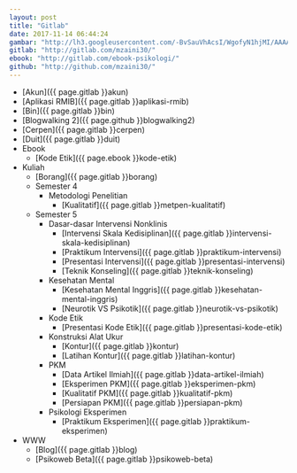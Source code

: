 ```yaml
---
layout: post
title: "Gitlab"
date: 2017-11-14 06:44:24
gambar: "http://lh3.googleusercontent.com/-BvSauVhAcsI/WgofyN1hjMI/AAAAAAAACsc/FKyZLV90IpE5KNqwOofw55JKDh5ekW1-QCLcBGAs/h120/maxresdefault.jpg"
gitlab: "http://gitlab.com/mzaini30/"
ebook: "http://gitlab.com/ebook-psikologi/"
github: "http://github.com/mzaini30/"
---
```


- [Akun]({{ page.gitlab }}akun)
- [Aplikasi RMIB]({{ page.gitlab }}aplikasi-rmib)
- [Bin]({{ page.gitlab }}bin)
- [Blogwalking 2]({{ page.github }}blogwalking2)
- [Cerpen]({{ page.gitlab }}cerpen)
- [Duit]({{ page.gitlab }}duit)
- Ebook
    - [Kode Etik]({{ page.ebook }}kode-etik)
- Kuliah
    - [Borang]({{ page.gitlab }}borang)
    - Semester 4
        - Metodologi Penelitian
            - [Kualitatif]({{ page.gitlab }}metpen-kualitatif)
    - Semester 5
        - Dasar-dasar Intervensi Nonklinis
            - [Intervensi Skala Kedisiplinan]({{ page.gitlab }}intervensi-skala-kedisiplinan)
            - [Praktikum Intervensi]({{ page.gitlab }}praktikum-intervensi)
            - [Presentasi Intervensi]({{ page.gitlab }}presentasi-intervensi)
            - [Teknik Konseling]({{ page.gitlab }}teknik-konseling)
        - Kesehatan Mental
            - [Kesehatan Mental Inggris]({{ page.gitlab }}kesehatan-mental-inggris)
            - [Neurotik VS Psikotik]({{ page.gitlab }}neurotik-vs-psikotik)
        - Kode Etik
            - [Presentasi Kode Etik]({{ page.gitlab }}presentasi-kode-etik)
        - Konstruksi Alat Ukur
            - [Kontur]({{ page.gitlab }}kontur)
            - [Latihan Kontur]({{ page.gitlab }}latihan-kontur)
        - PKM
            - [Data Artikel Ilmiah]({{ page.gitlab }}data-artikel-ilmiah)
            - [Eksperimen PKM]({{ page.gitlab }}eksperimen-pkm)
            - [Kualitatif PKM]({{ page.gitlab }}kualitatif-pkm)
            - [Persiapan PKM]({{ page.gitlab }}persiapan-pkm)
        - Psikologi Eksperimen
            - [Praktikum Eksperimen]({{ page.gitlab }}praktikum-eksperimen)
- WWW
    - [Blog]({{ page.gitlab }}blog)
    - [Psikoweb Beta]({{ page.gitlab }}psikoweb-beta)